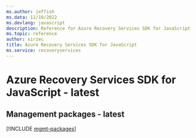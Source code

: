 ```yaml
---
ms.author: jeffish
ms.data: 11/10/2022
ms.devlang: javascript
description: Reference for Azure Recovery Services SDK for JavaScript
ms.topic: reference
author: xirzec
title: Azure Recovery Services SDK for JavaScript
ms.service: recoveryservices
---
```

# Azure Recovery Services SDK for JavaScript - latest

## Management packages - latest
[!INCLUDE [mgmt-packages](recovery-services-mgmt-index.md)]